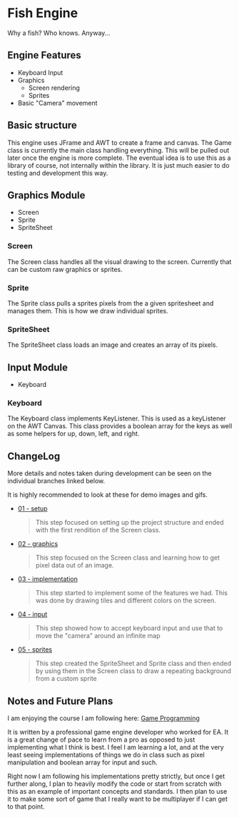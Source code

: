 # Fish Engine

Why a fish? Who knows. Anyway...

## Engine Features

* Keyboard Input
* Graphics
    * Screen rendering
    * Sprites
* Basic "Camera" movement 

## Basic structure

This engine uses JFrame and AWT to create a frame and canvas. The Game class is currently the main class handling everything. This will be pulled out later once the engine is more complete.
The eventual idea is to use this as a library of course, not internally within the library. It is just much easier to do testing and development this way.

## Graphics Module

* Screen
* Sprite
* SpriteSheet

### Screen
The Screen class handles all the visual drawing to the screen. Currently that can be custom raw graphics or sprites.

### Sprite
The Sprite class pulls a sprites pixels from the a given spritesheet and manages them. This is how we draw individual sprites.

### SpriteSheet
The SpriteSheet class loads an image and creates an array of its pixels.

## Input Module

* Keyboard

### Keyboard
The Keyboard class implements KeyListener. This is used as a keyListener on the AWT Canvas. This class provides a boolean array for the keys as well as some helpers for up, down, left, and right.

## ChangeLog

More details and notes taken during development can be seen on the individual branches linked below.

It is highly recommended to look at these for demo images and gifs.

* [01 - setup](https://github.com/djpeach/FishEngine/tree/01-setup) 
    > This step focused on setting up the project structure and ended with the first rendition of the Screen class.
* [02 - graphics](https://github.com/djpeach/FishEngine/tree/02-graphics)
    > This step focused on the Screen class and learning how to get pixel data out of an image.
* [03 - implementation](https://github.com/djpeach/FishEngine/tree/03-implementations)
    > This step started to implement some of the features we had. This was done by drawing tiles and different colors on the screen.
* [04 - input](https://github.com/djpeach/FishEngine/tree/04-input)
    > This step showed how to accept keyboard input and use that to move the "camera" around an infinite map
* [05 - sprites](https://github.com/djpeach/FishEngine/tree/05-sprites)
    > This step created the SpriteSheet and Sprite class and then ended by using them in the Screen class to draw a repeating background from a custom sprite

## Notes and Future Plans

I am enjoying the course I am following here: [Game Programming](https://www.youtube.com/playlist?list=PLlrATfBNZ98c-CeNT-q_Z7ox3R_eIkF98) 

It is written by a professional game engine developer who worked for EA. It is a great change of pace to learn from a pro as opposed to just implementing what I think is best. 
I feel I am learning a lot, and at the very least seeing implementations of things we do in class such as pixel manipulation and boolean array for input and such. 

Right now I am following his implementations pretty strictly, but once I get further along, I plan to heavily modify the code or start from scratch with this as an example of important concepts and standards. 
I then plan to use it to make some sort of game that I really want to be multiplayer if I can get to that point.